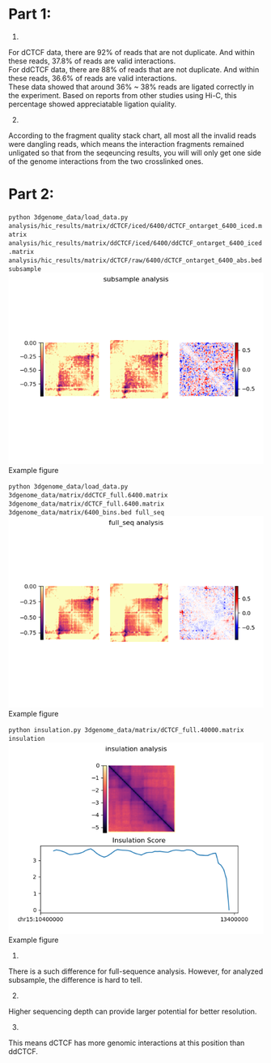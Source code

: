# Part 1:  
1.  
For dCTCF data, there are 92% of reads that are not duplicate. And within these reads, 37.8% of reads are valid interactions.   
For ddCTCF data, there are 88% of reads that are not duplicate. And within these reads, 36.6% of reads are valid interactions.   
These data showed that around 36% ~ 38% reads are ligated correctly in the experiment. Based on reports from other studies using Hi-C, this percentage showed appreciatable ligation quiality.  
  
2.  
According to the fragment quality stack chart, all most all the invalid reads were dangling reads, which means the interaction fragments remained unligated so that from the seqeuncing results, you will will only get one side of the genome interactions from the two crosslinked ones.  
  
# Part 2:  
`python 3dgenome_data/load_data.py analysis/hic_results/matrix/dCTCF/iced/6400/dCTCF_ontarget_6400_iced.matrix analysis/hic_results/matrix/ddCTCF/iced/6400/ddCTCF_ontarget_6400_iced.matrix analysis/hic_results/matrix/dCTCF/raw/6400/dCTCF_ontarget_6400_abs.bed subsample`  
![Example](subsample.png)  
Example figure  

`python 3dgenome_data/load_data.py 3dgenome_data/matrix/ddCTCF_full.6400.matrix 3dgenome_data/matrix/dCTCF_full.6400.matrix 3dgenome_data/matrix/6400_bins.bed full_seq`  
![Example](full_seq.png)  
Example figure  
  
`python insulation.py 3dgenome_data/matrix/dCTCF_full.40000.matrix insulation`  
![Example](insulation.png)  
Example figure  
  
1.  
There is a such difference for full-sequence analysis. However, for analyzed subsample, the difference is hard to tell.  
  
2.  
Higher sequencing depth can provide larger potential for better resolution.  
  
3.  
This means dCTCF has more genomic interactions at this position than ddCTCF.